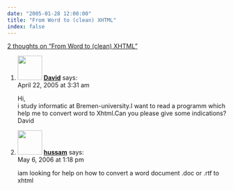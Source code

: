 ```yaml
---
date: "2005-01-28 12:00:00"
title: "From Word to (clean) XHTML"
index: false
---
```


[2 thoughts on &ldquo;From Word to (clean) XHTML&rdquo;](/lemire/blog/2005/01-28-from-word-to-clean-xhtml)

<ol class="comment-list">
<li id="comment-2331" class="comment even thread-even depth-1">
<div class="comment-author vcard">
<img alt src="https://secure.gravatar.com/avatar/02b7e41ea5997a8042b535c226e51478?s=56&#038;d=mm&#038;r=g" srcset="https://secure.gravatar.com/avatar/02b7e41ea5997a8042b535c226e51478?s=112&#038;d=mm&#038;r=g 2x" class="avatar avatar-56 photo" height="56" width="56" decoding="async" /> <b class="fn"><a href="http://www.informatik.uni-bremen.de/cms/detail.php?id=12" class="url" rel="ugc external nofollow">David</a></b> <span class="says">says:</span> </div>
<div class="comment-metadata"><time datetime="2005-04-22T03:31:23+00:00">April 22, 2005 at 3:31 am</time></a> </div>
<div class="comment-content">
<p>Hi,<br/>
i study informatic at Bremen-university.I want to read a programm which help me to convert word to Xhtml.Can you please give some indications?<br/>
David</p>
</div>
</li>
<li id="comment-4572" class="comment odd alt thread-odd thread-alt depth-1">
<div class="comment-author vcard">
<img alt src="https://secure.gravatar.com/avatar/961dbf191f0191d1b113699888388516?s=56&#038;d=mm&#038;r=g" srcset="https://secure.gravatar.com/avatar/961dbf191f0191d1b113699888388516?s=112&#038;d=mm&#038;r=g 2x" class="avatar avatar-56 photo" height="56" width="56" decoding="async" /> <b class="fn"><a href="http://dwairi.faithWeb.com" class="url" rel="ugc external nofollow">hussam</a></b> <span class="says">says:</span> </div>
<div class="comment-metadata"><time datetime="2006-05-06T13:18:03+00:00">May 6, 2006 at 1:18 pm</time></a> </div>
<div class="comment-content">
<p>iam looking for help on how to convert a word document .doc or .rtf to xhtml</p>
</div>
</li>
</ol>
